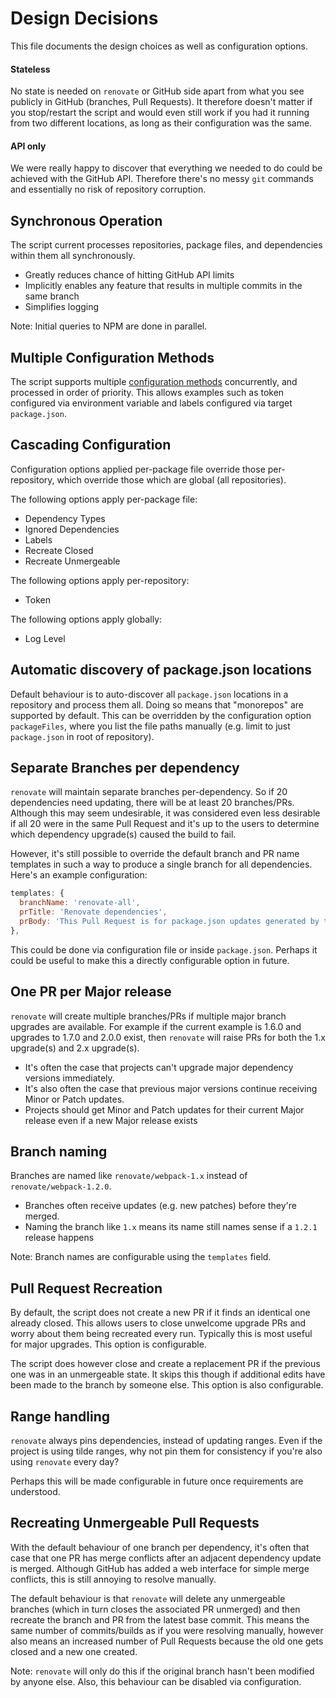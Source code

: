 # Design Decisions

This file documents the design choices as well as configuration options.

#### Stateless

No state is needed on `renovate` or GitHub side apart from what you see publicly in GitHub (branches, Pull Requests). It therefore doesn't matter if you stop/restart the script and would even still work if you had it running from two different locations, as long as their configuration was the same.

#### API only

We were really happy to discover that everything we needed to do could be achieved with the GitHub API. Therefore there's no messy `git` commands and essentially no risk of repository corruption.

## Synchronous Operation

The script current processes repositories, package files, and dependencies within them all synchronously.
- Greatly reduces chance of hitting GitHub API limits
- Implicitly enables any feature that results in multiple commits in the same branch
- Simplifies logging

Note: Initial queries to NPM are done in parallel.

## Multiple Configuration Methods

The script supports multiple [configuration methods](configuration.md) concurrently, and processed in order of priority.
This allows examples such as token configured via environment variable and labels configured via target `package.json`.

## Cascading Configuration

Configuration options applied per-package file override those per-repository, which override those which are global (all repositories).

The following options apply per-package file:

- Dependency Types
- Ignored Dependencies
- Labels
- Recreate Closed
- Recreate Unmergeable

The following options apply per-repository:

- Token

The following options apply globally:

- Log Level

## Automatic discovery of package.json locations

Default behaviour is to auto-discover all `package.json` locations in a repository and process them all.
Doing so means that "monorepos" are supported by default.
This can be overridden by the configuration option `packageFiles`, where you list the file paths manually (e.g. limit to just `package.json` in root of repository).

## Separate Branches per dependency

`renovate` will maintain separate branches per-dependency. So if 20 dependencies need updating, there will be at least 20 branches/PRs. Although this may seem undesirable, it was considered even less desirable if all 20 were in the same Pull Request and it's up to the users to determine which dependency upgrade(s) caused the build to fail.

However, it's still possible to override the default branch and PR name templates in such a way to produce a single branch for all dependencies. Here's an example configuration:

```javascript
templates: {
  branchName: 'renovate-all',
  prTitle: 'Renovate dependencies',
  prBody: 'This Pull Request is for package.json updates generated by the renovate utility.',
},
```

This could be done via configuration file or inside `package.json`. Perhaps it could be useful to make this a directly configurable option in future.

## One PR per Major release

`renovate` will create multiple branches/PRs if multiple major branch upgrades are available. For example if the current example is 1.6.0 and upgrades to 1.7.0 and 2.0.0 exist, then `renovate` will raise PRs for both the 1.x upgrade(s) and 2.x upgrade(s).

- It's often the case that projects can't upgrade major dependency versions immediately.
- It's also often the case that previous major versions continue receiving Minor or Patch updates.
- Projects should get Minor and Patch updates for their current Major release even if a new Major release exists

## Branch naming

Branches are named like `renovate/webpack-1.x` instead of `renovate/webpack-1.2.0`.

- Branches often receive updates (e.g. new patches) before they're merged.
- Naming the branch like `1.x` means its name still names sense if a `1.2.1` release happens

Note: Branch names are configurable using the `templates` field.

## Pull Request Recreation

By default, the script does not create a new PR if it finds an identical one already closed. This allows users to close unwelcome upgrade PRs and worry about them being recreated every run. Typically this is most useful for major upgrades.
This option is configurable.

The script does however close and create a replacement PR if the previous one was in an unmergeable state. It skips this though if additional edits have been made to the branch by someone else. This option is also configurable.

## Range handling

`renovate` always pins dependencies, instead of updating ranges. Even if the project is using tilde ranges, why not pin them for consistency if you're also using `renovate` every day?

Perhaps this will be made configurable in future once requirements are understood.

## Recreating Unmergeable Pull Requests

With the default behaviour of one branch per dependency, it's often that case that one PR has merge conflicts after an adjacent dependency update is merged. Although GitHub has added a web interface for simple merge conflicts, this is still annoying to resolve manually.

The default behaviour is that `renovate` will delete any unmergeable branches (which in turn closes the associated PR unmerged) and then recreate the branch and PR from the latest base commit. This means the same number of commits/builds as if you were resolving manually, however also means an increased number of Pull Requests because the old one gets closed and a new one created.

Note: `renovate` will only do this if the original branch hasn't been modified by anyone else. Also, this behaviour can be disabled via configuration.
